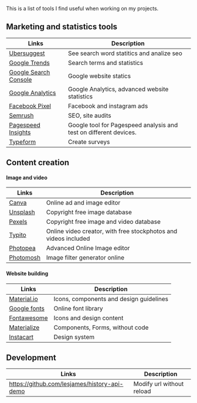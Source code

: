 This is a list of tools I find useful when working on my projects. 


## Marketing and statistics tools


| Links | Description |
|--|--|
| [Ubersuggest](https://app.neilpatel.com/en/ubersuggest/)  | See search word statitics and analize seo  |
| [Google Trends](https://trends.google.com) | Search terms and statistics|
| [Google Search Console](https://search.google.com/search-console) | Google website statics|
| [Google Analytics](https://analytics.google.com/analytics/web/) | Google Analytics, advanced website statistics|
| [Facebook Pixel](https://www.facebook.com/business/help/952192354843755) | Facebook and instagram ads|
| [Semrush](https://www.semrush.com/) | SEO, site audits |
| [Pagespeed Insights](https://developers.google.com/speed/pagespeed/insights/) | Google tool for Pagespeed analysis and test on different devices. |
| [Typeform](https://www.typeform.com/) | Create surveys |


## Content creation
#### Image and video 
|Links| Description |
|--|--|
| [Canva](https://www.canva.com/) | Online ad and image editor |
| [Unsplash](https://unsplash.com/) | Copyright free image database |
| [Pexels](https://www.pexels.com/sv-se/) | Copyright free image and video database |
| [Typito](https://typito.com/) | Online video creator, with free stockphotos and videos included |
|[Photopea](https://www.photopea.com/) | Advanced Online Image editor |
| [Photomosh](https://photomosh.com/) | Image filter generator online |

 #### Website building

|Links| Description |
|--|--|
| [Material.io](https://material.io/) | Icons, components and design guidelines |
| [Google fonts](https://fonts.google.com/) | Online font library |
| [Fontawesome](https://fontawesome.com/) | Icons and design content |
| [Materialize](https://materializecss.com/) | Components, Forms, without code |
| [Instacart](https://instacart.github.io/Snacks/) | Design system |

## Development 

|Links| Description |
|--|--|
|https://github.com/lesjames/history-api-demo| Modify url without reload|
